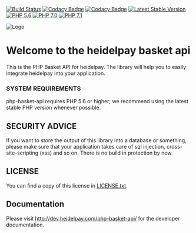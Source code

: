 [![Build Status](https://travis-ci.org/heidelpay/php-basket-api.svg?branch=develop)](https://travis-ci.org/heidelpay/php-basket-api)
[![Codacy Badge](https://api.codacy.com/project/badge/Grade/13dd225543524c93b2a9400e4b343fe1)](https://www.codacy.com/app/heidelpay/php-basket-api?utm_source=github.com&amp;utm_medium=referral&amp;utm_content=heidelpay/php-basket-api&amp;utm_campaign=Badge_Grade)
[![Codacy Badge](https://api.codacy.com/project/badge/Coverage/13dd225543524c93b2a9400e4b343fe1)](https://www.codacy.com/app/heidelpay/php-basket-api?utm_source=github.com&utm_medium=referral&utm_content=heidelpay/php-basket-api&utm_campaign=Badge_Coverage)
[![Latest Stable Version](https://poser.pugx.org/heidelpay/php-basket-api/v/stable)](https://packagist.org/packages/heidelpay/php-basket-api)
[![PHP 5.6](https://img.shields.io/badge/php-5.6-blue.svg)](http://www.php.net)
[![PHP 7.0](https://img.shields.io/badge/php-7.0-blue.svg)](http://www.php.net)
[![PHP 7.1](https://img.shields.io/badge/php-7.1-blue.svg)](http://www.php.net)

![Logo](https://dev.heidelpay.de/devHeidelpay_400_180.jpg)

# Welcome to the heidelpay basket api

This is the PHP Basket API for heidelpay. The library will help you to easily integrate heidelpay into your application.

### SYSTEM REQUIREMENTS

php-basket-api requires PHP 5.6 or higher; we recommend using the
latest stable PHP version whenever possible.

## SECURITY ADVICE
If you want to store the output of this library into a database or something, please make sure that your
application takes care of sql injection, cross-site-scripting (xss) and so on. There is no build in protection
by now.

## LICENSE

You can find a copy of this license in [LICENSE.txt](LICENSE.txt).

## Documentation

Please visit http://dev.heidelpay.com/php-basket-api/ for the developer documentation.

